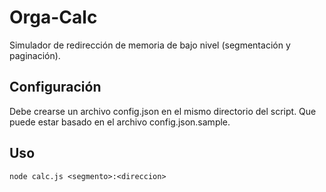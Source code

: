 Orga-Calc
=========

Simulador de redirección de memoria de bajo nivel (segmentación y paginación).

Configuración
-------------

Debe crearse un archivo config.json en el mismo directorio del script. Que puede estar basado en el archivo config.json.sample.

Uso
---

```
node calc.js <segmento>:<direccion>
```
